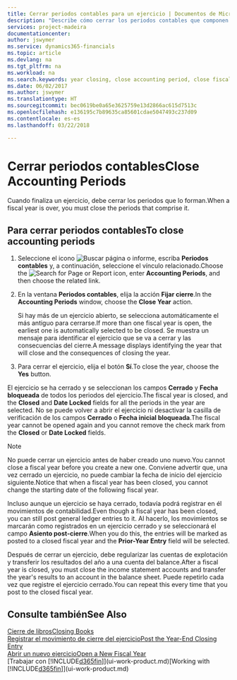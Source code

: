 ```yaml
---
title: Cerrar periodos contables para un ejercicio | Documentos de Microsoft
description: "Describe cómo cerrar los periodos contables que componen el ejercicio."
services: project-madeira
documentationcenter: 
author: jswymer
ms.service: dynamics365-financials
ms.topic: article
ms.devlang: na
ms.tgt_pltfrm: na
ms.workload: na
ms.search.keywords: year closing, close accounting period, close fiscal year, bank account detailed trial balance
ms.date: 06/02/2017
ms.author: jswymer
ms.translationtype: HT
ms.sourcegitcommit: bec0619be0a65e3625759e13d2866ac615d7513c
ms.openlocfilehash: e136195c7b89635ca85601cdae5047493c237d09
ms.contentlocale: es-es
ms.lasthandoff: 03/22/2018

---
```

# <a name="close-accounting-periods"></a><span data-ttu-id="bc581-103">Cerrar periodos contables</span><span class="sxs-lookup"><span data-stu-id="bc581-103">Close Accounting Periods</span></span>
<span data-ttu-id="bc581-104">Cuando finaliza un ejercicio, debe cerrar los periodos que lo forman.</span><span class="sxs-lookup"><span data-stu-id="bc581-104">When a fiscal year is over, you must close the periods that comprise it.</span></span>

## <a name="to-close-accounting-periods"></a><span data-ttu-id="bc581-105">Para cerrar periodos contables</span><span class="sxs-lookup"><span data-stu-id="bc581-105">To close accounting periods</span></span>
1. <span data-ttu-id="bc581-106">Seleccione el icono ![Buscar página o informe](media/ui-search/search_small.png "icono Buscar página o informe"), escriba **Periodos contables** y, a continuación, seleccione el vínculo relacionado.</span><span class="sxs-lookup"><span data-stu-id="bc581-106">Choose the ![Search for Page or Report](media/ui-search/search_small.png "Search for Page or Report icon") icon, enter **Accounting Periods**, and then choose the related link.</span></span>
2. <span data-ttu-id="bc581-107">En la ventana **Periodos contables**, elija la acción **Fijar cierre**.</span><span class="sxs-lookup"><span data-stu-id="bc581-107">In the **Accounting Periods** window, choose the **Close Year** action.</span></span>

    <span data-ttu-id="bc581-108">Si hay más de un ejercicio abierto, se selecciona automáticamente el más antiguo para cerrarse.</span><span class="sxs-lookup"><span data-stu-id="bc581-108">If more than one fiscal year is open, the earliest one is automatically selected to be closed.</span></span> <span data-ttu-id="bc581-109">Se muestra un mensaje para identificar el ejercicio que se va a cerrar y las consecuencias del cierre.</span><span class="sxs-lookup"><span data-stu-id="bc581-109">A message displays identifying the year that will close and the consequences of closing the year.</span></span>
3. <span data-ttu-id="bc581-110">Para cerrar el ejercicio, elija el botón **Sí**.</span><span class="sxs-lookup"><span data-stu-id="bc581-110">To close the year, choose the **Yes** button.</span></span>

<span data-ttu-id="bc581-111">El ejercicio se ha cerrado y se seleccionan los campos **Cerrado** y **Fecha bloqueada** de todos los periodos del ejercicio.</span><span class="sxs-lookup"><span data-stu-id="bc581-111">The fiscal year is closed, and the **Closed** and **Date Locked** fields for all the periods in the year are selected.</span></span> <span data-ttu-id="bc581-112">No se puede volver a abrir el ejercicio ni desactivar la casilla de verificación de los campos **Cerrado** o **Fecha inicial bloqueada**.</span><span class="sxs-lookup"><span data-stu-id="bc581-112">The fiscal year cannot be opened again and you cannot remove the check mark from the **Closed** or **Date Locked** fields.</span></span>

> [!NOTE]  
>   <span data-ttu-id="bc581-113">No puede cerrar un ejercicio antes de haber creado uno nuevo.</span><span class="sxs-lookup"><span data-stu-id="bc581-113">You cannot close a fiscal year before you create a new one.</span></span> <span data-ttu-id="bc581-114">Conviene advertir que, una vez cerrado un ejercicio, no puede cambiar la fecha de inicio del ejercicio siguiente.</span><span class="sxs-lookup"><span data-stu-id="bc581-114">Notice that when a fiscal year has been closed, you cannot change the starting date of the following fiscal year.</span></span>

<span data-ttu-id="bc581-115">Incluso aunque un ejercicio se haya cerrado, todavía podrá registrar en él movimientos de contabilidad.</span><span class="sxs-lookup"><span data-stu-id="bc581-115">Even though a fiscal year has been closed, you can still post general ledger entries to it.</span></span> <span data-ttu-id="bc581-116">Al hacerlo, los movimientos se marcarán como registrados en un ejercicio cerrado y se seleccionará el campo **Asiento post-cierre**.</span><span class="sxs-lookup"><span data-stu-id="bc581-116">When you do this, the entries will be marked as posted to a closed fiscal year and the **Prior-Year Entry** field will be selected.</span></span>

<span data-ttu-id="bc581-117">Después de cerrar un ejercicio, debe regularizar las cuentas de explotación y transferir los resultados del año a una cuenta del balance.</span><span class="sxs-lookup"><span data-stu-id="bc581-117">After a fiscal year is closed, you must close the income statement accounts and transfer the year's results to an account in the balance sheet.</span></span> <span data-ttu-id="bc581-118">Puede repetirlo cada vez que registre el ejercicio cerrado.</span><span class="sxs-lookup"><span data-stu-id="bc581-118">You can repeat this every time that you post to the closed fiscal year.</span></span>

## <a name="see-also"></a><span data-ttu-id="bc581-119">Consulte también</span><span class="sxs-lookup"><span data-stu-id="bc581-119">See Also</span></span>
[<span data-ttu-id="bc581-120">Cierre de libros</span><span class="sxs-lookup"><span data-stu-id="bc581-120">Closing Books</span></span>](year-close-books.md)  
[<span data-ttu-id="bc581-121">Registrar el movimiento de cierre del ejercicio</span><span class="sxs-lookup"><span data-stu-id="bc581-121">Post the Year-End Closing Entry</span></span>](year-how-post-year-end-close-entry.md)  
[<span data-ttu-id="bc581-122">Abrir un nuevo ejercicio</span><span class="sxs-lookup"><span data-stu-id="bc581-122">Open a New Fiscal Year</span></span>](finance-how-open-new-fiscal-year.md)  
<span data-ttu-id="bc581-123">[Trabajar con [!INCLUDE[d365fin](includes/d365fin_md.md)]](ui-work-product.md)</span><span class="sxs-lookup"><span data-stu-id="bc581-123">[Working with [!INCLUDE[d365fin](includes/d365fin_md.md)]](ui-work-product.md)</span></span>

